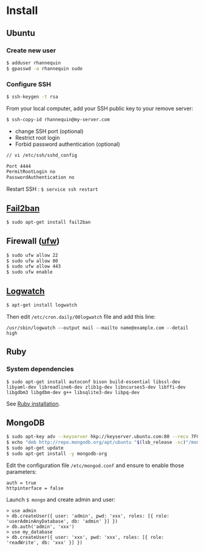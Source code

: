 # Install

## Ubuntu

### Create new user

```sh
$ adduser rhannequin
$ gpasswd -a rhannequin sudo
```

### Configure SSH

```sh
$ ssh-keygen -t rsa
```

From your local computer, add your SSH public key to your remove server:

```sh
$ ssh-copy-id rhannequin@my-server.com
```

* change SSH port (optional)
* Restrict root login
* Forbid password authentication (optional)

```sh
// vi /etc/ssh/sshd_config

Port 4444
PermitRootLogin no
PasswordAuthentication no
```

Restart SSH : `$ service ssh restart`

## [Fail2ban](http://doc.ubuntu-fr.org/fail2ban)

```sh
$ sudo apt-get install fail2ban
```

## Firewall ([ufw](http://doc.ubuntu-fr.org/ufw))

```sh
$ sudo ufw allow 22
$ sudo ufw allow 80
$ sudo ufw allow 443
$ sudo ufw enable
```
## [Logwatch](http://doc.ubuntu-fr.org/logwatch)

```sh
$ apt-get install logwatch
```

Then edit `/etc/cron.daily/00logwatch` file and add this line:

```
/usr/sbin/logwatch --output mail --mailto name@example.com --detail high
```

## Ruby

### System dependencies

```
$ sudo apt-get install autoconf bison build-essential libssl-dev libyaml-dev libreadline6-dev zlib1g-dev libncurses5-dev libffi-dev libgdbm3 libgdbm-dev g++ libsqlite3-dev libpq-dev
```

See [Ruby installation](https://github.com/rhannequin/upgrade-ubuntu#ruby).

## MongoDB

```sh
$ sudo apt-key adv --keyserver hkp://keyserver.ubuntu.com:80 --recv 7F0CEB10
$ echo "deb http://repo.mongodb.org/apt/ubuntu "$(lsb_release -sc)"/mongodb-org/3.0 multiverse" | sudo tee /etc/apt/sources.list.d/mongodb-org-3.0.list
$ sudo apt-get update
$ sudo apt-get install -y mongodb-org
```

Edit the configuration file `/etc/mongod.conf` and ensure to enable those parameters:

```
auth = true
httpinterface = false
```

Launch `$ mongo` and create admin and user:

```
> use admin
> db.createUser({ user: 'admin', pwd: 'xxx', roles: [{ role: 'userAdminAnyDatabase', db: 'admin' }] })
> db.auth('admin', 'xxx')
> use my_database
> db.createUser({ user: 'xxx', pwd: 'xxx', roles: [{ role: 'readWrite', db: 'xxx' }] })
```
